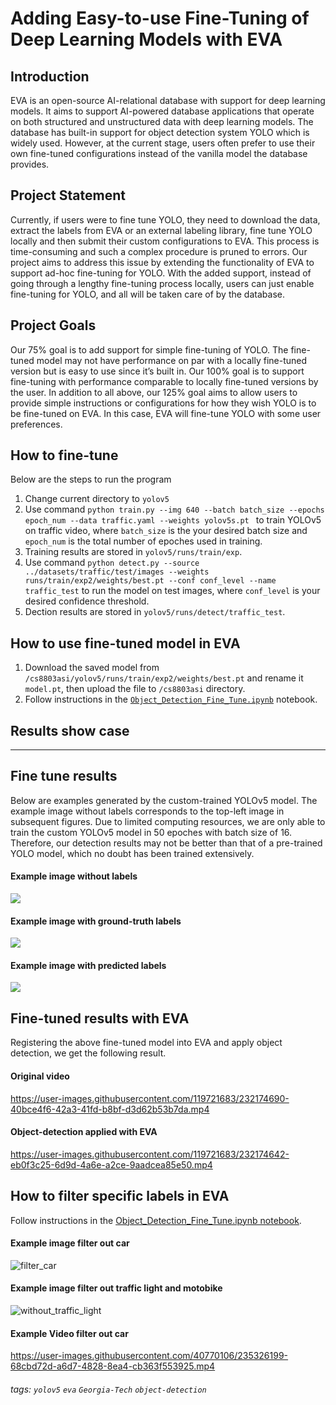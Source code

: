 Adding Easy-to-use Fine-Tuning of Deep Learning Models with EVA
===

## Introduction
EVA is an open-source AI-relational database with support for deep learning models. It aims to support AI-powered database applications that operate on both structured and unstructured data with deep learning models. The database has built-in support for object detection system YOLO which is widely used. However, at the current stage, users often prefer to use their own fine-tuned configurations instead of the vanilla model the database provides.

## Project Statement
Currently, if users were to fine tune YOLO, they need to download the data, extract the labels from EVA or an external labeling library, fine tune YOLO locally and then submit their custom configurations to EVA. This process is time-consuming and such a complex procedure is pruned to errors. Our project aims to address this issue by extending the functionality of EVA to support ad-hoc fine-tuning for YOLO. With the added support, instead of going through a lengthy fine-tuning process locally, users can just enable fine-tuning for YOLO, and all will be taken care of by the database.

## Project Goals
Our 75\% goal is to add support for simple fine-tuning of YOLO. The fine-tuned model may not have performance on par with a locally fine-tuned version but is easy to use since it’s built in. Our 100\% goal is to support fine-tuning with performance comparable to locally fine-tuned versions by the user. In addition to all above, our 125\% goal aims to allow users to provide simple instructions or configurations for how they wish YOLO is to be fine-tuned on EVA. In this case, EVA will fine-tune YOLO with some user preferences. 

## How to fine-tune

Below are the steps to run the program

1. Change current directory to ```yolov5```
2. Use command ```python train.py --img 640 --batch batch_size --epochs epoch_num --data traffic.yaml --weights yolov5s.pt ``` to train YOLOv5 on traffic video, where ```batch_size``` is the your desired batch size and ```epoch_num``` is the total number of epoches used in training.
3. Training results are stored in ```yolov5/runs/train/exp```.
4. Use command ```python detect.py --source ../datasets/traffic/test/images --weights runs/train/exp2/weights/best.pt --conf conf_level --name traffic_test``` to run the model on test images, where ```conf_level``` is your desired confidence threshold.
5. Dection results are stored in ```yolov5/runs/detect/traffic_test```.

## How to use fine-tuned model in EVA

1. Download the saved model from ```/cs8803asi/yolov5/runs/train/exp2/weights/best.pt``` and rename it ```model.pt```, then upload the file to ```/cs8803asi``` directory.
2. Follow instructions in the [```Object_Detection_Fine_Tune.ipynb```](https://github.com/untrall/cs8803asi/blob/main/Object_Detection_Fine_Tune.ipynb) notebook.
## Results show case
---
## Fine tune results
Below are examples generated by the custom-trained YOLOv5 model. The example image without labels corresponds to the top-left image in subsequent figures. Due to limited computing resources, we are only able to train the custom YOLOv5 model in 50 epoches with batch size of 16. Therefore, our detection results may not be better than that of a pre-trained YOLO model, which no doubt has been trained extensively.
#### Example image without labels
![](https://i.imgur.com/UddTYEH.jpg)


#### Example image with ground-truth labels
![](https://i.imgur.com/FZe1sEf.jpg)


#### Example image with predicted labels
![](https://i.imgur.com/Rs8tpBa.jpg)

## Fine-tuned results with EVA

Registering the above fine-tuned model into EVA and apply object detection, we get the following result.

#### Original video
https://user-images.githubusercontent.com/119721683/232174690-40bce4f6-42a3-41fd-b8bf-d3d62b53b7da.mp4

#### Object-detection applied with EVA
https://user-images.githubusercontent.com/119721683/232174642-eb0f3c25-6d9d-4a6e-a2ce-9aadcea85e50.mp4

## How to filter specific labels in EVA
Follow instructions in the [Object_Detection_Fine_Tune.ipynb notebook](https://).
#### Example image filter out car
![filter_car](https://user-images.githubusercontent.com/40770106/235326195-83b0b77a-29d8-4d92-aea3-34c6da83a52b.png)

#### Example image filter out traffic light and motobike
![without_traffic_light](https://user-images.githubusercontent.com/40770106/235326198-664245a9-b4c1-4b42-9962-340c5898d728.png)

#### Example Video filter out car 


https://user-images.githubusercontent.com/40770106/235326199-68cbd72d-a6d7-4828-8ea4-cb363f553925.mp4


###### tags: `yolov5` `eva` `Georgia-Tech` `object-detection`

